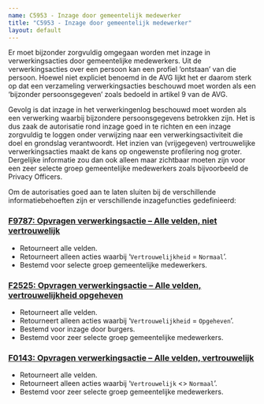 ```yaml
---
name: C5953 - Inzage door gemeentelijk medewerker
title: "C5953 - Inzage door gemeentelijk medewerker"
layout: default
---
```

Er moet bijzonder zorgvuldig omgegaan worden met inzage in verwerkingsacties door gemeentelijke medewerkers. Uit de verwerkingsacties over een persoon kan een profiel ‘ontstaan’ van die persoon. Hoewel niet expliciet benoemd in de AVG lijkt het er daarom sterk op dat een verzameling verwerkingsacties beschouwd moet worden als een ‘bijzonder persoonsgegeven’ zoals bedoeld in artikel 9 van de AVG.

Gevolg is dat inzage in het verwerkingenlog beschouwd moet worden als een verwerking waarbij bijzondere persoonsgegevens betrokken zijn. Het is dus zaak de autorisatie rond inzage goed in te richten en een inzage zorgvuldig te loggen onder verwijzing naar een verwerkingsactiviteit die doel en grondslag verantwoordt.
Het inzien van (vrijgegeven) vertrouwelijke verwerkingsacties maakt de kans op ongewenste profilering nog groter. Dergelijke informatie zou dan ook alleen maar zichtbaar moeten zijn voor een zeer selecte groep gemeentelijke medewerkers zoals bijvoorbeeld de Privacy Officers.

Om de autorisaties goed aan te laten sluiten bij de verschillende informatiebehoeften zijn er verschillende inzagefuncties gedefinieerd:

### [F9787: Opvragen verwerkingsactie – Alle velden, niet vertrouwelijk](./9787.md)
- Retourneert alle velden.
- Retourneert alleen acties waarbij ‘`Vertrouwelijkheid` = `Normaal`’.
- Bestemd voor selecte groep gemeentelijke medewerkers.

### [F2525: Opvragen verwerkingsactie – Alle velden, vertrouwelijkheid opgeheven](./2525.md)
- Retourneert alle velden.
- Retourneert alleen acties waarbij ‘`Vertrouwelijkheid` = `Opgeheven`’.
- Bestemd voor inzage door burgers.
- Bestemd voor zeer selecte groep gemeentelijke medewerkers.

### [F0143: Opvragen verwerkingsactie – Alle velden, vertrouwelijk](./0143.md)
- Retourneert alle velden.
- Retourneert alleen acties waarbij ‘`Vertrouwelijk` <> `Normaal`’.
- Bestemd voor zeer selecte groep gemeentelijke medewerkers.